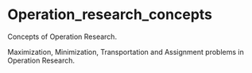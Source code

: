 # Operation_research_concepts
Concepts of Operation Research.

Maximization, Minimization, Transportation and Assignment problems in Operation Research.
